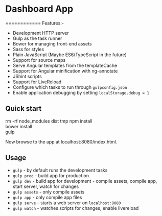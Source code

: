 # Dashboard App
============ 
Features:-

* Development HTTP server
* Gulp as the task runner
* Bower for managing front-end assets
* Sass for styles
* Plain JavaScript (Maybe ES6/TypeScript in the future)
* Support for source maps
* Serve Angular templates from the templateCache
* Support for Angular minification with ng-annotate
* JShint scripts
* Support for LiveReload
* Configure which tasks to run through `gulpconfig.json`
* Enable application debugging by setting `localStorage.debug = 1`


Quick start
-----------
rm -rf node_modules dist tmp
npm install  
bower install  
gulp

Now browse to the app at localhost:8080/index.html.

Usage
-----

* `gulp` - by default runs the development tasks
* `gulp prod` - build app for production
* `gulp dev`  - build app for development - compile assets, compile app, start server, watch for changes
* `gulp assets` - only compile assets
* `gulp app` - only compile app files
* `gulp serve` - starts a web server on `localhost:8080`
* `gulp watch` - watches scripts for changes, enable livereload
